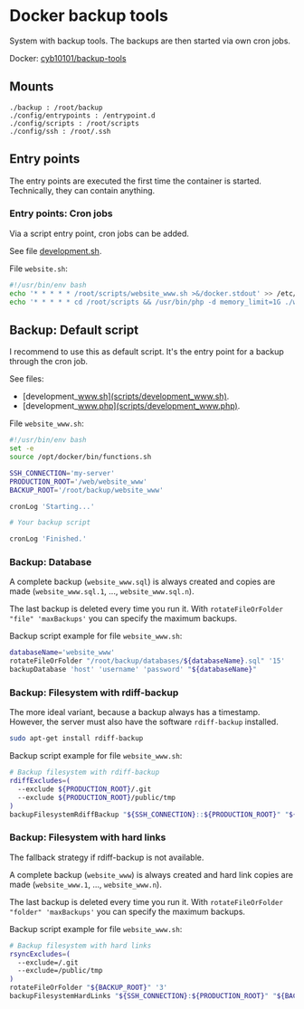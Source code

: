 # Docker backup tools

System with backup tools. The backups are then started via own cron jobs.

Docker: [cyb10101/backup-tools](https://hub.docker.com/repository/docker/cyb10101/backup-tools)

## Mounts

```text
./backup : /root/backup
./config/entrypoints : /entrypoint.d
./config/scripts : /root/scripts
./config/ssh : /root/.ssh
```

## Entry points

The entry points are executed the first time the container is started.
Technically, they can contain anything.

### Entry points: Cron jobs

Via a script entry point, cron jobs can be added.

See file [development.sh](entrypoints/development.php).

File `website.sh`:

```bash
#!/usr/bin/env bash
echo '* * * * * /root/scripts/website_www.sh >&/docker.stdout' >> /etc/crontabs/root
echo '* * * * * cd /root/scripts && /usr/bin/php -d memory_limit=1G ./website_www.php >&/docker.stdout' >> /etc/crontabs/root
```

## Backup: Default script

I recommend to use this as default script.
It's the entry point for a backup through the cron job.

See files:

* [development_www.sh](scripts/development_www.sh).
* [development_www.php](scripts/development_www.php).

File `website_www.sh`:

```bash
#!/usr/bin/env bash
set -e
source /opt/docker/bin/functions.sh

SSH_CONNECTION='my-server'
PRODUCTION_ROOT='/web/website_www'
BACKUP_ROOT='/root/backup/website_www'

cronLog 'Starting...'

# Your backup script

cronLog 'Finished.'
```

### Backup: Database

A complete backup (`website_www.sql`) is always created and copies are made (`website_www.sql.1`, ..., `website_www.sql.n`).

The last backup is deleted every time you run it.
With `rotateFileOrFolder "file" 'maxBackups'` you can specify the maximum backups.

Backup script example for file `website_www.sh`:

```bash
databaseName='website_www'
rotateFileOrFolder "/root/backup/databases/${databaseName}.sql" '15'
backupDatabase 'host' 'username' 'password' "${databaseName}"
```

### Backup: Filesystem with rdiff-backup

The more ideal variant, because a backup always has a timestamp.
However, the server must also have the software `rdiff-backup` installed.

```bash
sudo apt-get install rdiff-backup
```

Backup script example for file `website_www.sh`:

```bash
# Backup filesystem with rdiff-backup
rdiffExcludes=(
  --exclude ${PRODUCTION_ROOT}/.git
  --exclude ${PRODUCTION_ROOT}/public/tmp
)
backupFilesystemRdiffBackup "${SSH_CONNECTION}::${PRODUCTION_ROOT}" "${BACKUP_ROOT}"
```

### Backup: Filesystem with hard links

The fallback strategy if rdiff-backup is not available.

A complete backup (`website_www`) is always created and hard link copies are made (`website_www.1`, ..., `website_www.n`).

The last backup is deleted every time you run it.
With `rotateFileOrFolder "folder" 'maxBackups'` you can specify the maximum backups.

Backup script example for file `website_www.sh`:

```bash
# Backup filesystem with hard links
rsyncExcludes=(
  --exclude=/.git
  --exclude=/public/tmp
)
rotateFileOrFolder "${BACKUP_ROOT}" '3'
backupFilesystemHardLinks "${SSH_CONNECTION}:${PRODUCTION_ROOT}" "${BACKUP_ROOT}"
```
